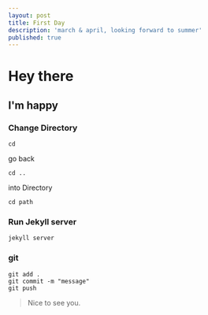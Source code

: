 ```yaml
---
layout: post
title: First Day
description: 'march & april, looking forward to summer'
published: true
---
```


# Hey there

## I'm happy


### Change Directory

```
cd
```

go back

```
cd ..
```

into Directory

```
cd path
```


### Run Jekyll server

```
jekyll server
```



### git

```
git add .
git commit -m "message"
git push
```

> Nice to see you.
